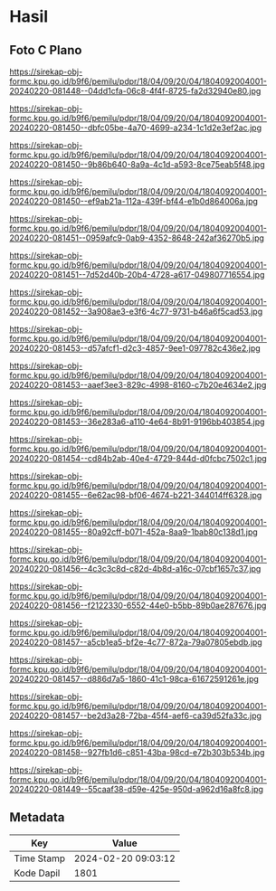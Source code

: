 # Hasil

## Foto C Plano

https://sirekap-obj-formc.kpu.go.id/b9f6/pemilu/pdpr/18/04/09/20/04/1804092004001-20240220-081448--04dd1cfa-06c8-4f4f-8725-fa2d32940e80.jpg

https://sirekap-obj-formc.kpu.go.id/b9f6/pemilu/pdpr/18/04/09/20/04/1804092004001-20240220-081450--dbfc05be-4a70-4699-a234-1c1d2e3ef2ac.jpg

https://sirekap-obj-formc.kpu.go.id/b9f6/pemilu/pdpr/18/04/09/20/04/1804092004001-20240220-081450--9b86b640-8a9a-4c1d-a593-8ce75eab5f48.jpg

https://sirekap-obj-formc.kpu.go.id/b9f6/pemilu/pdpr/18/04/09/20/04/1804092004001-20240220-081450--ef9ab21a-112a-439f-bf44-e1b0d864006a.jpg

https://sirekap-obj-formc.kpu.go.id/b9f6/pemilu/pdpr/18/04/09/20/04/1804092004001-20240220-081451--0959afc9-0ab9-4352-8648-242af36270b5.jpg

https://sirekap-obj-formc.kpu.go.id/b9f6/pemilu/pdpr/18/04/09/20/04/1804092004001-20240220-081451--7d52d40b-20b4-4728-a617-049807716554.jpg

https://sirekap-obj-formc.kpu.go.id/b9f6/pemilu/pdpr/18/04/09/20/04/1804092004001-20240220-081452--3a908ae3-e3f6-4c77-9731-b46a6f5cad53.jpg

https://sirekap-obj-formc.kpu.go.id/b9f6/pemilu/pdpr/18/04/09/20/04/1804092004001-20240220-081453--d57afcf1-d2c3-4857-9ee1-097782c436e2.jpg

https://sirekap-obj-formc.kpu.go.id/b9f6/pemilu/pdpr/18/04/09/20/04/1804092004001-20240220-081453--aaef3ee3-829c-4998-8160-c7b20e4634e2.jpg

https://sirekap-obj-formc.kpu.go.id/b9f6/pemilu/pdpr/18/04/09/20/04/1804092004001-20240220-081453--36e283a6-a110-4e64-8b91-9196bb403854.jpg

https://sirekap-obj-formc.kpu.go.id/b9f6/pemilu/pdpr/18/04/09/20/04/1804092004001-20240220-081454--cd84b2ab-40e4-4729-844d-d0fcbc7502c1.jpg

https://sirekap-obj-formc.kpu.go.id/b9f6/pemilu/pdpr/18/04/09/20/04/1804092004001-20240220-081455--6e62ac98-bf06-4674-b221-344014ff6328.jpg

https://sirekap-obj-formc.kpu.go.id/b9f6/pemilu/pdpr/18/04/09/20/04/1804092004001-20240220-081455--80a92cff-b071-452a-8aa9-1bab80c138d1.jpg

https://sirekap-obj-formc.kpu.go.id/b9f6/pemilu/pdpr/18/04/09/20/04/1804092004001-20240220-081456--4c3c3c8d-c82d-4b8d-a16c-07cbf1657c37.jpg

https://sirekap-obj-formc.kpu.go.id/b9f6/pemilu/pdpr/18/04/09/20/04/1804092004001-20240220-081456--f2122330-6552-44e0-b5bb-89b0ae287676.jpg

https://sirekap-obj-formc.kpu.go.id/b9f6/pemilu/pdpr/18/04/09/20/04/1804092004001-20240220-081457--a5cb1ea5-bf2e-4c77-872a-79a07805ebdb.jpg

https://sirekap-obj-formc.kpu.go.id/b9f6/pemilu/pdpr/18/04/09/20/04/1804092004001-20240220-081457--d886d7a5-1860-41c1-98ca-61672591261e.jpg

https://sirekap-obj-formc.kpu.go.id/b9f6/pemilu/pdpr/18/04/09/20/04/1804092004001-20240220-081457--be2d3a28-72ba-45f4-aef6-ca39d52fa33c.jpg

https://sirekap-obj-formc.kpu.go.id/b9f6/pemilu/pdpr/18/04/09/20/04/1804092004001-20240220-081458--927fb1d6-c851-43ba-98cd-e72b303b534b.jpg

https://sirekap-obj-formc.kpu.go.id/b9f6/pemilu/pdpr/18/04/09/20/04/1804092004001-20240220-081449--55caaf38-d59e-425e-950d-a962d16a8fc8.jpg


## Metadata

| Key        | Value               |
| ---------- | ------------------- |
| Time Stamp | 2024-02-20 09:03:12 |
| Kode Dapil | 1801                |



